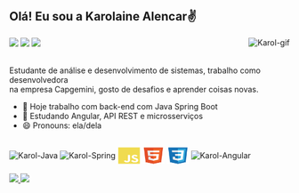 
## Olá! Eu sou a Karolaine Alencar✌️

<div>
  <a href="https://www.instagram.com/karolaine.alencar" target="_blank"><img src="https://img.shields.io/badge/-Instagram-%23E4405F?style=for-the-badge&logo=instagram&logoColor=white" target="_blank"></a>
  <a href = "https://contacts.google.com/person/c1357871423578452952"><img src="https://img.shields.io/badge/Gmail-D14836?style=for-the-badge&logo=gmail&logoColor=white" target="_blank"></a>
  <a href="https://www.linkedin.com/in/karolaine-alencar-86584918b" target="_blank"><img src="https://img.shields.io/badge/-LinkedIn-%230077B5?style=for-the-badge&logo=linkedin&logoColor=white" target="_blank"></a>   
  <img align="right" alt="Karol-gif" src="https://cdn.discordapp.com/attachments/795358919417397249/825430589581688872/hi.gif">
</div><br>

Estudante de análise e desenvolvimento de sistemas, trabalho como desenvolvedora<br> na empresa Capgemini, gosto de desafios e aprender coisas novas.

- 🔭 Hoje trabalho com back-end com Java Spring Boot
- 🌱 Estudando Angular, API REST e microsserviços 
- 😄 Pronouns: ela/dela  

<div style="display: inline_block"><br>
  <img align="center" alt="Karol-Java" height="30" width="40" src="https://cdn.jsdelivr.net/gh/devicons/devicon/icons/java/java-original.svg">
  <img align="center" alt="Karol-Spring" height="30" width="40" src="https://cdn.jsdelivr.net/gh/devicons/devicon/icons/spring/spring-original.svg" />
  <img align="center" alt="Karol-Js" height="30" width="40" src="https://raw.githubusercontent.com/devicons/devicon/master/icons/javascript/javascript-plain.svg">
  <img align="center" alt="Karol-HTML" height="30" width="40" src="https://raw.githubusercontent.com/devicons/devicon/master/icons/html5/html5-original.svg">
  <img align="center" alt="Karol-CSS" height="30" width="40" src="https://raw.githubusercontent.com/devicons/devicon/master/icons/css3/css3-original.svg">
  <img align="center" alt="Karol-Angular" height="30" width="40" src="https://cdn.jsdelivr.net/gh/devicons/devicon/icons/angularjs/angularjs-original.svg">
</div>  </br>

<div style="display: inline_block">
<a href="https://github.com/KarolaineAlencar">
<img height="160em" src="https://github-readme-stats.vercel.app/api/top-langs/?username=KarolaineAlencar&layout=compact&langs_count=7&theme=dracula"/>
<img height="160em" src="https://github-readme-stats.vercel.app/api?username=KarolaineAlencar&show_icons=true&theme=dracula&include_all_commits=true&count_private=true"/>
</div>

